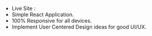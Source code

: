 * Live Site : 
* Simple React Application.
* 100% Responsive for all devices.
* Implement User Centered Design ideas for good UI/UX.
